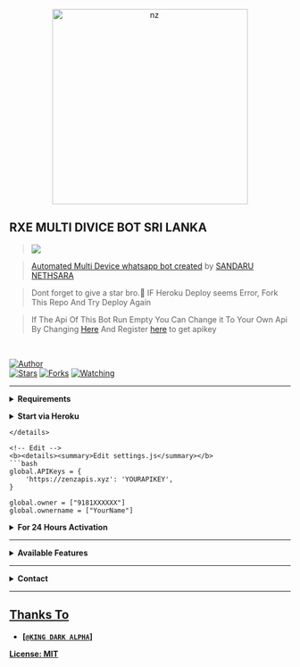 <p align="center">
<img src="https://w0.peakpx.com/wallpaper/349/544/HD-wallpaper-anime-boy-japan.jpg" alt="nz" width="350"/>
</p>

## RXE MULTI DIVICE BOT SRI LANKA

> <a href="https://youtu.be/PSUXT4Js3gI"><img src="https://img.shields.io/badge/Tutorial-Video-ff0000?style=for-the-badge&logo=youtube&logoColor=ff000000&link=https://www.youtube.com/c/BOTINDO" /><br>

> [Automated Multi Device whatsapp bot created](https://github.com/sandaru0/RXE) by [SANDARU NETHSARA](https://github.com/sandaru0/RXE)

> Dont forget to give a star bro.🥲 IF Heroku Deploy seems Error, Fork This Repo And Try Deploy Again

> If The Api Of This Bot Run Empty You Can Change it To Your Own Api By Changing [Here](https://https://github.com/sandaru0/RXE/blob/master/settings.js#L18) And Register [here](https://zenzapis.xyz/) to get apikey


</br>

<a href="https://github.com/sandaru0/RXE"><img title="Author" src="https://img.shields.io/badge/Author-nexusNw-blue.svg?color=54aeff&style=for-the-badge&logo=github" /></a>  
<a href="https://github.com/sandaru0/RXE"><img title="Stars" src="https://img.shields.io/github/stars/nexusNw/Gojo-Satoru?color=54aeff&style=flat-square" /></a>
<a href="https://github.com/sandaru0/RXE/network/members"><img title="Forks" src="https://img.shields.io/github/forks/SANDARU/RXE?color=54aeff&style=flat-square" /></a>
<a href="https://https://github.com/sandaru0/RXE/watchers"><img title="Watching" src="https://img.shields.io/github/watchers/SANDARU/RXE?label=watchers&color=54aeff&style=flat-square" /></a> <br>

---

<!-- Requirements -->
<b><details><summary>Requirements</summary></b>
* Some Text Editor
* [Node JS](https://nodejs.org/en/)
* [Git](https://git-scm.com/downloads)
* [FFMPEG](https://ffmpeg.org/download.html)
  
```bash
Add FFmpeg to PATH environment variable
```
</details>


<!-- Start via Heroku -->
<b><details><summary>Start via Heroku</summary></b>

* Scan QR In Your Whatsapp From [Here](https://replit.com/@Sandaru8/RXE-Qr-1?v=1?outputonly=1&lite=1#index.js)outputonly=1&lite=1#index.js?outputonly=1&lite=1#index.js)
* Fork This Repo By Clicking [Here](https://github.com/sandaru0/RXE/fork)
* then Deploy The Bot From [Here](https://heroku.com/deploy)
* Wait 5-10 Min To Deploy 
* After Deploying On The Worker And Check The Logs

</details>




```
</details>

<!-- Edit -->
<b><details><summary>Edit settings.js</summary></b>
```bash
global.APIKeys = {
	'https://zenzapis.xyz': 'YOURAPIKEY',
}
  
global.owner = ["9181XXXXXX"]
global.ownername = ["YourName"]
```
</details>


<!-- 24hrs-->
<b><details><summary>For 24 Hours Activation</summary></b>

```bash
npm i -g pm2 && pm2 start index.js && pm2 save && pm2 logs
```

</details>

----


<b><details><summary>Available Features</summary><br>
	
| Features |  Availability |
| :------: |  :----------: |
|   Convert     |       ✅     |
|   Database     |       ✅     |
|   Owner     |       ✅    |
|   Islami     |       ✅     |
|   Downloader     |       ✅     |
|   Webzone     |       ✅     |
|   Searching     |       ✅      |
|   Textpro     |       ✅      |
|   Ephoto     |       ✅     |
|   Anime Web     |       ✅      |
|   Stalker     |       ✅      |
|   Random Text     |       ✅     |
|   Random Image     |       ✅     |
|   Nekos Life     |       ✅      |
|   More Nsfw     |       ✅      |
|   Creator     |       ✅      |

</details>


----

<!-- Contact Owner -->
<b><details><summary>Contact</summary></b>

## ```Connect With Me```
<p align="center">
<a href="https://wa.me/94764497078"><img src="https://img.shields.io/badge/Contact SANDARU-25D366?style=for-the-badge&logo=whatsapp&logoColor=white" />
<a href="https://youtu.be/PSUXT4Js3gI/UCqoUjPvDdb0kjXNYdvPPpHQ"><img src="https://img.shields.io/badge/Subscribe Nexus-ff0000?style=for-the-badge&logo=youtube&logoColor=ff000000&link=https://www.youtube.com/c/BOTINDO" /><br>
</p>

</details>


</details><hr>

## Thanks To
* [`@KING DARK ALPHA`]



License: [MIT](https://github.com/sandaru0/RXE/LICENSE)
